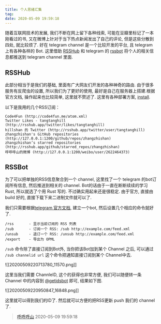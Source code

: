 ```yaml
---
title: 个人思绪汇集
tag:
date: 2020-05-09 19:59:18
---
```


随着互联网技术的发展, 我们不断在网上留下各种线索, 可能在豆瓣里标记了一本刚看过的书, 又在微博上针对于当下热点新闻发出了自己的评论, 但是这些分散到四处, 就比较烦了. 好在 telegram channel 是一个比较开发的平台, 且 telegram 上有各种各样的 Bot. 这里借助 [RSSHub](http://rsshub.app/) 和 telegram 的 [rssbot](https://github.com/iovxw/rssbot) 将个人的相关信息都推送到 telegram channel 里面.

## RSSHub
此部分相当于是我们的基础, 里面有广大网友们开发的各种神奇的路由. 由于很多服务有反爬虫的设置, 所以我们为了更好的使用, 最好是自己在服务器上搭建.根据官方文档, 操作起来也比较简单, 这里就不赘述了. 这里有各种部署方案, [install](https://docs.rsshub.app/install/).

以下是我用的几个RSS订阅：

```
Code4Fun (http://code4fun.me/atom.xml)
Twitter Likes - tangtanghill (http://rsshub.app/twitter/likes/tangtanghill)
hillshan 的 Twitter (http://rsshub.app/twitter/user/tangtanghill)
zhangzhishan's GitHub repositories (http://127.0.0.1:1200/github/repos/zhangzhishan)
zhangzhishan’s starred repositories (http://rsshub.app/github/starred_repos/zhangzhishan)
呼呼呼山的微博 (http://127.0.0.1:1200/weibo/user/2622464373)
```

## RSSBot
为了可以把单独的RSS信息聚合到一个 channel, 这里找了一个 telegram 的bot订阅所有信息, 然后推送到相关的 channel. Bot的话由于一直在断断续续的学习 Rust, 所以就选了个用 Rust 写的. 不过确实用起来还是很稳定. 由于官方, 直接由 build 好的, 直接下载下来二进制文件就可以了.

我们只需要根据[telegram 官方文档](https://core.telegram.org/bots#3-how-do-i-create-a-bot), 建立一个bot, 然后设置几个相应的命令就好了.

```
/rss       - 显示当前订阅的 RSS 列表
/sub       - 订阅一个 RSS: /sub http://example.com/feed.xml
/unsub     - 退订一个 RSS: /unsub http://example.com/feed.xml
/export    - 导出为 OPML
```

`/sub` 命令除了直接订阅到Bot外, 当你把该Bot加到某个 Channel 之后, 可以通过 `/sub channelid url` 这个命令把通知直接订阅到某个 Channel中去.

![[20200509220713780_11570.png]]

这里当我们需要 ChannleID, 这个的获得也非常方便, 我们可以随便转一条 Channel 中的内容到 [@getidsbot](https://t.me/getidsbot) 即可, 结果如下图.

![[20200509220950847_16848.png]]

这里就可以得到我们的ID了. 然后就可以方便的把RSS更新 push 我们的 channel 了.


> [呼呼呼山](http://code4fun.me)
> 2020-05-09 19:59:18

